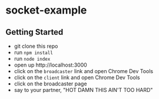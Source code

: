 # socket-example

## Getting Started

* git clone this repo
* run `npm install`
* run `node index`
* open up http://localhost:3000
* click on the `broadcaster` link and open Chrome Dev Tools
* click on the `client` link and open Chrome Dev Tools
* click on the broadcaster page
* say to your partner, "HOT DAMN THIS AIN'T TOO HARD"
